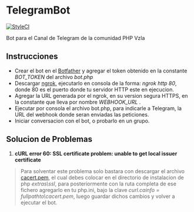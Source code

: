 # TelegramBot

[![StyleCI](https://styleci.io/repos/75344733/shield?branch=master)](https://styleci.io/repos/75344733)

Bot para el Canal de Telegram de la comunidad PHP Vzla

## Instrucciones

- Crear el bot en el [Botfather](https://telegram.me/BotFather) y agregar el token obtenido en la constante *BOT_TOKEN* del archivo _bot.php_
- Descargar [ngrok](https://ngrok.com), ejecutarlo en consola de la forma:  _ngrok http 80_, donde 80 es el puerto donde tu servidor HTTP este en ejecucion.
- Agregar la URL generada por el ngrok, en su version segura HTTPS, en la constante que lleva por nombre *WEBHOOK_URL* .
- Ejecutar por consola el archivo bot.php, para indicarle a Telegram, la URL del webhook donde seran enviadas las peticiones.
- Iniciar conversacion con el bot, o probarlo en un grupo.

## Solucion de Problemas

1.  **cURL error 60: SSL certificate problem: unable to get local issuer certificate**

> Para solventar este problema solo bastara con descargar el archivo [cacert.pem](http://curl.haxx.se/ca/cacert.pem), el cual debes colocar en el directorio de instalacion de php *extras\ssl*, para posteriormente con la ruta completa de ese fichero agregarlo en tu php.ini, bajo la clave *curl.cainfo = fullpathto\cacert.pem*, luego guardar dichos cambios y volver a ejecutar el bot.